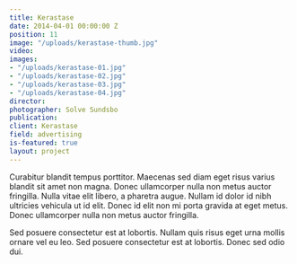 ```yaml
---
title: Kerastase
date: 2014-04-01 00:00:00 Z
position: 11
image: "/uploads/kerastase-thumb.jpg"
video: 
images:
- "/uploads/kerastase-01.jpg"
- "/uploads/kerastase-02.jpg"
- "/uploads/kerastase-03.jpg"
- "/uploads/kerastase-04.jpg"
director: 
photographer: Solve Sundsbo
publication: 
client: Kerastase
field: advertising
is-featured: true
layout: project
---
```


Curabitur blandit tempus porttitor. Maecenas sed diam eget risus varius blandit sit amet non magna. Donec ullamcorper nulla non metus auctor fringilla. Nulla vitae elit libero, a pharetra augue. Nullam id dolor id nibh ultricies vehicula ut id elit. Donec id elit non mi porta gravida at eget metus. Donec ullamcorper nulla non metus auctor fringilla.

Sed posuere consectetur est at lobortis. Nullam quis risus eget urna mollis ornare vel eu leo. Sed posuere consectetur est at lobortis. Donec sed odio dui.